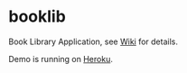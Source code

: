 booklib
========

Book Library Application, see [Wiki](https://github.com/springside/booklib/wiki) for details.

Demo is running on [Heroku](http://cgcbooklib.herokuapp.com).
